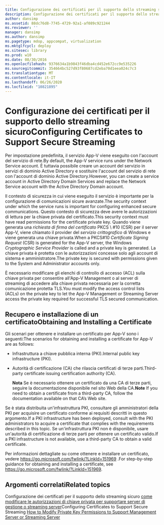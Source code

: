 ```yaml
---
title: Configurazione dei certificati per il supporto dello streaming sicuro
description: Configurazione dei certificati per il supporto dello streaming sicuro
author: dansimp
ms.assetid: 88dc76d8-7745-4729-92a1-af089c921244
ms.reviewer: ''
manager: dansimp
ms.author: dansimp
ms.pagetype: mdop, appcompat, virtualization
ms.mktglfcycl: deploy
ms.sitesec: library
ms.prod: w10
ms.date: 08/30/2016
ms.openlocfilehash: 9376634a1b9843f46dba4cd452e672cc9e535226
ms.sourcegitcommit: 354664bc527d93f80687cd2eba70d1eea024c7c3
ms.translationtype: MT
ms.contentlocale: it-IT
ms.lasthandoff: 06/26/2020
ms.locfileid: "10821895"
---
```

# <span data-ttu-id="7fda1-103">Configurazione dei certificati per il supporto dello streaming sicuro</span><span class="sxs-lookup"><span data-stu-id="7fda1-103">Configuring Certificates to Support Secure Streaming</span></span>


<span data-ttu-id="7fda1-104">Per impostazione predefinita, il servizio App-V viene eseguito con l'account del servizio di rete.</span><span class="sxs-lookup"><span data-stu-id="7fda1-104">By default, the App-V service runs under the Network Service account.</span></span> <span data-ttu-id="7fda1-105">È tuttavia possibile creare un account del servizio in servizi di dominio Active Directory e sostituire l'account del servizio di rete con l'account di dominio Active Directory.</span><span class="sxs-lookup"><span data-stu-id="7fda1-105">However, you can create a service account in Active Directory Domain Services and replace the Network Service account with the Active Directory Domain account.</span></span>

<span data-ttu-id="7fda1-106">Il contesto di sicurezza in cui viene eseguito il servizio è importante per la configurazione di comunicazioni sicure avanzate.</span><span class="sxs-lookup"><span data-stu-id="7fda1-106">The security context under which the service runs is important for configuring enhanced secure communications.</span></span> <span data-ttu-id="7fda1-107">Questo contesto di sicurezza deve avere le autorizzazioni di lettura per la chiave privata del certificato.</span><span class="sxs-lookup"><span data-stu-id="7fda1-107">This security context must have read permissions for the certificate private key.</span></span> <span data-ttu-id="7fda1-108">Quando viene generata una *richiesta di firma del certificato* PKCS \ #10 (CSR) per il server App-V, viene chiamato il provider del *servizio crittografico* di Windows e viene generata una chiave privata.</span><span class="sxs-lookup"><span data-stu-id="7fda1-108">When a PKCS\#10 *Certificate Signing Request* (CSR) is generated for the App-V server, the Windows *Cryptographic Service Provider* is called and a private key is generated.</span></span> <span data-ttu-id="7fda1-109">La chiave privata è protetta con le autorizzazioni concesse solo agli account di sistema e amministratore.</span><span class="sxs-lookup"><span data-stu-id="7fda1-109">The private key is secured with permissions given to the System and Administrator accounts only.</span></span>

<span data-ttu-id="7fda1-110">È necessario modificare gli elenchi di controllo di accesso (ACL) sulla chiave privata per consentire all'App-V Management o al server di streaming di accedere alla chiave privata necessaria per la corretta comunicazione protetta TLS.</span><span class="sxs-lookup"><span data-stu-id="7fda1-110">You must modify the access control lists (ACLs) on the private key to let the App-V Management or Streaming Server access the private key required for successful TLS secured communication.</span></span>

## <span data-ttu-id="7fda1-111">Recupero e installazione di un certificato</span><span class="sxs-lookup"><span data-stu-id="7fda1-111">Obtaining and Installing a Certificate</span></span>


<span data-ttu-id="7fda1-112">Gli scenari per ottenere e installare un certificato per App-V sono i seguenti:</span><span class="sxs-lookup"><span data-stu-id="7fda1-112">The scenarios for obtaining and installing a certificate for App-V are as follows:</span></span>

-   <span data-ttu-id="7fda1-113">Infrastruttura a chiave pubblica interna (PKI).</span><span class="sxs-lookup"><span data-stu-id="7fda1-113">Internal public key infrastructure (PKI).</span></span>

-   <span data-ttu-id="7fda1-114">Autorità di certificazione (CA) che rilascia certificati di terze parti.</span><span class="sxs-lookup"><span data-stu-id="7fda1-114">Third-party certificate issuing certification authority (CA).</span></span>

    <span data-ttu-id="7fda1-115">**Nota**  Se è necessario ottenere un certificato da una CA di terze parti, seguire la documentazione disponibile nel sito Web della CA.</span><span class="sxs-lookup"><span data-stu-id="7fda1-115">**Note** If you need to obtain a certificate from a third-party CA, follow the documentation available on that CA’s Web site.</span></span>

     

<span data-ttu-id="7fda1-116">Se è stata distribuita un'infrastruttura PKI, consultare gli amministratori della PKI per acquisire un certificato conforme ai requisiti descritti in questo argomento.</span><span class="sxs-lookup"><span data-stu-id="7fda1-116">If a PKI infrastructure has been deployed, consult with the PKI administrators to acquire a certificate that complies with the requirements described in this topic.</span></span> <span data-ttu-id="7fda1-117">Se un'infrastruttura PKI non è disponibile, usare un'autorità di certificazione di terze parti per ottenere un certificato valido.</span><span class="sxs-lookup"><span data-stu-id="7fda1-117">If a PKI infrastructure is not available, use a third-party CA to obtain a valid certificate.</span></span>

<span data-ttu-id="7fda1-118">Per informazioni dettagliate su come ottenere e installare un certificato, vedere <https://go.microsoft.com/fwlink/?LinkId=151969> .</span><span class="sxs-lookup"><span data-stu-id="7fda1-118">For step-by-step guidance for obtaining and installing a certificate, see <https://go.microsoft.com/fwlink/?LinkId=151969>.</span></span>

## <span data-ttu-id="7fda1-119">Argomenti correlati</span><span class="sxs-lookup"><span data-stu-id="7fda1-119">Related topics</span></span>


<span data-ttu-id="7fda1-120">Configurazione dei certificati per il supporto dello streaming sicuro [come modificare le autorizzazioni di chiave privata per supportare server di gestione o streaming server](how-to-modify-private-key-permissions-to-support-management-server-or-streaming-server.md)</span><span class="sxs-lookup"><span data-stu-id="7fda1-120">Configuring Certificates to Support Secure Streaming [How to Modify Private Key Permissions to Support Management Server or Streaming Server](how-to-modify-private-key-permissions-to-support-management-server-or-streaming-server.md)</span></span>

 

 






